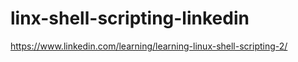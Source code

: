 # linx-shell-scripting-linkedin
https://www.linkedin.com/learning/learning-linux-shell-scripting-2/
